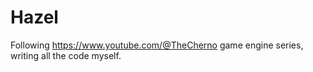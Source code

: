 # Hazel
Following https://www.youtube.com/@TheCherno game engine series, writing all the code myself.
